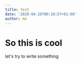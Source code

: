 ```yaml
---
title: Test
date: '2020-04-26T00:10:57+01:00'
author: me
---
```

# So this is cool

let's try to write something